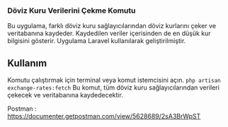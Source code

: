 ### Döviz Kuru Verilerini Çekme Komutu
Bu uygulama, farklı döviz kuru sağlayıcılarından döviz kurlarını çeker ve veritabanına kaydeder.
Kaydedilen veriler içerisinden de en düşük kur bilgisini gösterir.
Uygulama Laravel kullanılarak geliştirilmiştir.

## Kullanım
Komutu çalıştırmak için terminal veya komut istemcisini açın.
```php artisan exchange-rates:fetch```
Bu komut, tüm döviz kuru sağlayıcılarından verileri çekecek ve veritabanına kaydedecektir.

Postman : https://documenter.getpostman.com/view/5628689/2sA3BrWpST
